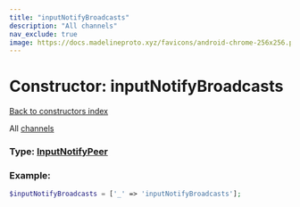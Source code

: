 ```yaml
---
title: "inputNotifyBroadcasts"
description: "All channels"
nav_exclude: true
image: https://docs.madelineproto.xyz/favicons/android-chrome-256x256.png
---
```

# Constructor: inputNotifyBroadcasts  
[Back to constructors index](/API_docs/constructors/index.html)



All [channels](https://core.telegram.org/api/channel)




### Type: [InputNotifyPeer](/API_docs/types/InputNotifyPeer.html)


### Example:

```php
$inputNotifyBroadcasts = ['_' => 'inputNotifyBroadcasts'];
```  

